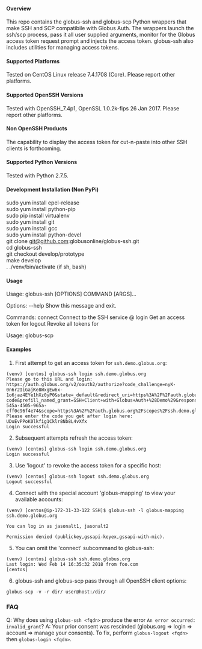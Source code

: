 #### Overview
This repo contains the globus-ssh and globus-scp Python wrappers that make SSH and SCP compatibile with Globus Auth. The wrappers launch the ssh/scp process, pass it all user supplied arguments, monitor for the Globus access token request prompt and injects the access token. globus-ssh also includes utilities for managing access tokens.

#### Supported Platforms
Tested on CentOS Linux release 7.4.1708 (Core). Please report other platforms.

#### Supported OpenSSH Versions
Tested with OpenSSH_7.4p1, OpenSSL 1.0.2k-fips  26 Jan 2017. Please report other platforms.

#### Non OpenSSH Products
The capability to display the access token for cut-n-paste into other SSH clients is forthcoming.

#### Supported Python Versions
Tested with Python 2.7.5.

#### Development Installation (Non PyPi)
sudo yum install epel-release  
sudo yum install python-pip  
sudo pip install virtualenv  
sudo yum install git  
sudo yum install gcc  
sudo yum install python-devel  
git clone git@github.com:globusonline/globus-ssh.git  
cd globus-ssh  
git checkout develop/prototype  
make develop  
. ./venv/bin/activate (if sh, bash)  

#### Usage
Usage: globus-ssh [OPTIONS] COMMAND [ARGS]...

Options:
  --help  Show this message and exit.

Commands:
  connect  Connect to the SSH service @ <fqdn>
  login    Get an access token for <fqdn>
  logout   Revoke all tokens for <fqdn>

Usage: globus-scp <OpenSSH scp args>

#### Examples
1. First attempt to get an access token for `ssh.demo.globus.org`: 
```
(venv) [centos] globus-ssh login ssh.demo.globus.org
Please go to this URL and login: https://auth.globus.org/v2/oauth2/authorize?code_challenge=nyK-0n6r2IiGajKe8WxgEw6x-1o6jaz4EYe1hXz0yP0&state=_default&redirect_uri=https%3A%2F%2Fauth.globus.org%2Fv2%2Fweb%2Fauth-code&prefill_named_grant=SSH+Client+with+Globus+Auth+%28Demo%29&response_type=code&client_id=892ee39b-545a-4505-965a-cff0c96f4e74&scope=https%3A%2F%2Fauth.globus.org%2Fscopes%2Fssh.demo.globus.org%2Fssh&code_challenge_method=S256&access_type=offline
Please enter the code you get after login here: UDuEvPPoK0lkfig1Cklr8Nb8L4vXfx
Login successful
```

2. Subsequent attempts refresh the access token:
```
(venv) [centos] globus-ssh login ssh.demo.globus.org
Login successful
```

3. Use 'logout' to revoke the access token for a specific host:
```
(venv) [centos] globus-ssh logout ssh.demo.globus.org
Logout successful
```

4. Connect with the special account 'globus-mapping' to view your available accounts:
```
(venv) [centos@ip-172-31-33-122 SSH]$ globus-ssh -l globus-mapping ssh.demo.globus.org

You can log in as jasonalt1, jasonalt2

Permission denied (publickey,gssapi-keyex,gssapi-with-mic).

```
5. You can omit the 'connect' subcommand to globus-ssh:
```
(venv) [centos] globus-ssh ssh.demo.globus.org
Last login: Wed Feb 14 16:35:32 2018 from foo.com
[centos] 
```

6. globus-ssh and globus-scp pass through all OpenSSH client options:
```
globus-scp -v -r dir/ user@host:/dir/
```

### FAQ
Q: Why does using `globus-ssh <fqdn>` produce the error `An error occurred: invalid_grant`?
A: Your prior consent was rescinded (globus.org => login => account => manage your consents). To fix, perform
`globus-logout <fqdn>` then `globus-login <fqdn>`.
